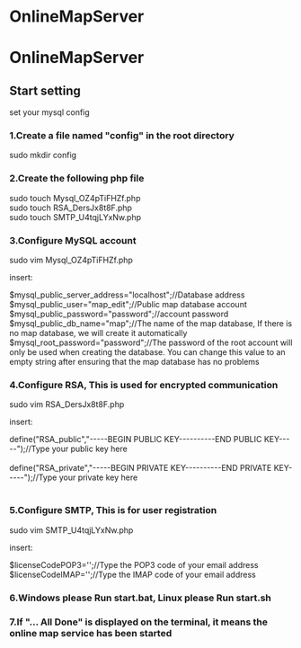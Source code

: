 # OnlineMapServer
OnlineMapServer
==============

Start setting
------

set your mysql config<br /> 

### 1.Create a file named "config" in the root directory 
sudo mkdir config<br /> 

### 2.Create the following php file
sudo touch Mysql_OZ4pTiFHZf.php<br /> 
sudo touch RSA_DersJx8t8F.php<br /> 
sudo touch SMTP_U4tqjLYxNw.php<br /> 

### 3.Configure MySQL account
sudo vim Mysql_OZ4pTiFHZf.php<br /> 

insert:<br /> 

$mysql_public_server_address="localhost";//Database address<br /> 
$mysql_public_user="map_edit";//Public map database account<br /> 
$mysql_public_password="password";//account password<br /> 
$mysql_public_db_name="map";//The name of the map database, If there is no map database, we will create it automatically<br /> 
$mysql_root_password="password";//The password of the root account will only be used when creating the database. You can change this value to an empty string after ensuring that the map database has no problems<br /> 

### 4.Configure RSA, This is used for encrypted communication
sudo vim RSA_DersJx8t8F.php<br /> 

insert:<br /> 

define("RSA_public","-----BEGIN PUBLIC KEY----------END PUBLIC KEY-----");//Type your public key here<br /> <br /> 
define("RSA_private","-----BEGIN PRIVATE KEY----------END PRIVATE KEY-----");//Type your private key here<br /> <br /> 

### 5.Configure SMTP, This is for user registration
sudo vim SMTP_U4tqjLYxNw.php<br /> 

insert:<br /> 

$licenseCodePOP3='';//Type the POP3 code of your email address<br /> 
$licenseCodeIMAP='';//Type the IMAP code of your email address<br /> 

### 6.Windows please Run start.bat, Linux please Run start.sh

### 7.If "... All Done" is displayed on the terminal, it means the online map service has been started

